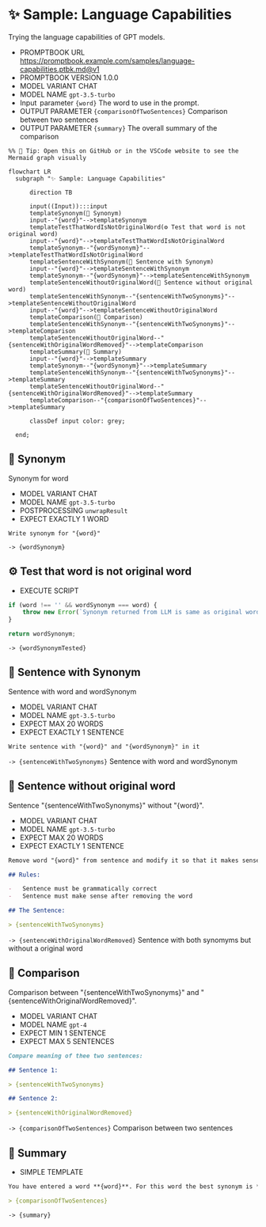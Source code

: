 # ✨ Sample: Language Capabilities

Trying the language capabilities of GPT models.

-   PROMPTBOOK URL https://promptbook.example.com/samples/language-capabilities.ptbk.md@v1
-   PROMPTBOOK VERSION 1.0.0
-   MODEL VARIANT CHAT
-   MODEL NAME `gpt-3.5-turbo`
-   Input  parameter `{word}` The word to use in the prompt.
-   OUTPUT PARAMETER `{comparisonOfTwoSentences}` Comparison between two sentences
-   OUTPUT PARAMETER `{summary}` The overall summary of the comparison

<!--Graph-->
<!-- ⚠️ WARNING: This section was auto-generated -->

```mermaid
%% 🔮 Tip: Open this on GitHub or in the VSCode website to see the Mermaid graph visually

flowchart LR
  subgraph "✨ Sample: Language Capabilities"

      direction TB

      input((Input)):::input
      templateSynonym(💬 Synonym)
      input--"{word}"-->templateSynonym
      templateTestThatWordIsNotOriginalWord(⚙ Test that word is not original word)
      input--"{word}"-->templateTestThatWordIsNotOriginalWord
      templateSynonym--"{wordSynonym}"-->templateTestThatWordIsNotOriginalWord
      templateSentenceWithSynonym(💬 Sentence with Synonym)
      input--"{word}"-->templateSentenceWithSynonym
      templateSynonym--"{wordSynonym}"-->templateSentenceWithSynonym
      templateSentenceWithoutOriginalWord(💬 Sentence without original word)
      templateSentenceWithSynonym--"{sentenceWithTwoSynonyms}"-->templateSentenceWithoutOriginalWord
      input--"{word}"-->templateSentenceWithoutOriginalWord
      templateComparison(💬 Comparison)
      templateSentenceWithSynonym--"{sentenceWithTwoSynonyms}"-->templateComparison
      templateSentenceWithoutOriginalWord--"{sentenceWithOriginalWordRemoved}"-->templateComparison
      templateSummary(🔗 Summary)
      input--"{word}"-->templateSummary
      templateSynonym--"{wordSynonym}"-->templateSummary
      templateSentenceWithSynonym--"{sentenceWithTwoSynonyms}"-->templateSummary
      templateSentenceWithoutOriginalWord--"{sentenceWithOriginalWordRemoved}"-->templateSummary
      templateComparison--"{comparisonOfTwoSentences}"-->templateSummary

      classDef input color: grey;

  end;
```

<!--/Graph-->

## 💬 Synonym

Synonym for word

-   MODEL VARIANT CHAT
-   MODEL NAME `gpt-3.5-turbo`
-   POSTPROCESSING `unwrapResult`
-   EXPECT EXACTLY 1 WORD

```text
Write synonym for "{word}"
```

`-> {wordSynonym}`

## ⚙ Test that word is not original word

-   EXECUTE SCRIPT

```javascript
if (word !== '' && wordSynonym === word) {
    throw new Error(`Synonym returned from LLM is same as original word "${word}"`);
}

return wordSynonym;
```

`-> {wordSynonymTested}`

## 💬 Sentence with Synonym

Sentence with word and wordSynonym

-   MODEL VARIANT CHAT
-   MODEL NAME `gpt-3.5-turbo`
-   EXPECT MAX 20 WORDS
-   EXPECT EXACTLY 1 SENTENCE

```text
Write sentence with "{word}" and "{wordSynonym}" in it
```

`-> {sentenceWithTwoSynonyms}` Sentence with word and wordSynonym

## 💬 Sentence without original word

Sentence "{sentenceWithTwoSynonyms}" without "{word}".

-   MODEL VARIANT CHAT
-   MODEL NAME `gpt-3.5-turbo`
-   EXPECT MAX 20 WORDS
-   EXPECT EXACTLY 1 SENTENCE

```markdown
Remove word "{word}" from sentence and modify it so that it makes sense:

## Rules:

-   Sentence must be grammatically correct
-   Sentence must make sense after removing the word

## The Sentence:

> {sentenceWithTwoSynonyms}
```

`-> {sentenceWithOriginalWordRemoved}` Sentence with both synomyms but without a original word

## 💬 Comparison

Comparison between "{sentenceWithTwoSynonyms}" and "{sentenceWithOriginalWordRemoved}".

-   MODEL VARIANT CHAT
-   MODEL NAME `gpt-4`
-   EXPECT MIN 1 SENTENCE
-   EXPECT MAX 5 SENTENCES

```markdown
Compare meaning of thee two sentences:

## Sentence 1:

> {sentenceWithTwoSynonyms}

## Sentence 2:

> {sentenceWithOriginalWordRemoved}
```

`-> {comparisonOfTwoSentences}` Comparison between two sentences

## 🔗 Summary

-   SIMPLE TEMPLATE

```markdown
You have entered a word **{word}**. For this word the best synonym is **{wordSynonym}**. The sentence with both words is **{sentenceWithTwoSynonyms}**. The sentence without the original word is **{sentenceWithOriginalWordRemoved}**. And the comparison between the two sentences is:

> {comparisonOfTwoSentences}
```

`-> {summary}`
